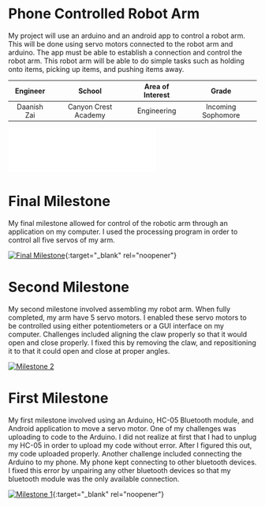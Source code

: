 ﻿# Phone Controlled Robot Arm
My project will use an arduino and an android app to control a robot arm. This will be done using servo motors connected to the robot arm and arduino. The app must be able to establish a connection and control the robot arm. This robot arm will be able to do simple tasks such as holding onto items, picking up items, and pushing items away. 

| **Engineer** | **School** | **Area of Interest** | **Grade** |
|:--:|:--:|:--:|:--:|
| Daanish Zai | Canyon Crest Academy | Engineering | Incoming Sophomore

![Headstone Image](https://github.com/BlueStampEng/BSE_Template_Portfolio/blob/4655d8c4b2f1d0fa5912511d0b39542520b9f88e/branding/BlueStamp-Engineering-Logo-White.png)
  
# Final Milestone
My final milestone allowed for control of the robotic arm through an application on my computer. I used the processing program in order to control all five servos of my arm.

[![Final Milestone](https://res.cloudinary.com/marcomontalbano/image/upload/v1612573869/video_to_markdown/images/youtube--F7M7imOVGug-c05b58ac6eb4c4700831b2b3070cd403.jpg )](https://www.youtube.com/watch?v=F7M7imOVGug&feature=emb_logo "Final Milestone"){:target="_blank" rel="noopener"}

# Second Milestone
My second milestone involved assembling my robot arm. When fully completed, my arm have 5 servo motors. I enabled these servo motors to be controlled using either potentiometers or a GUI interface on my computer. Challenges included aligning the claw properly so that it would open and close properly. I fixed this by removing the claw, and repositioning it to that it could open and close at proper angles.

[![Milestone 2](https://res.cloudinary.com/marcomontalbano/image/upload/v1658165576/video_to_markdown/images/youtube--jp-kyhQX7Nw-c05b58ac6eb4c4700831b2b3070cd403.jpg)](https://youtu.be/jp-kyhQX7Nw "Milestone 2")
# First Milestone
  
My first milestone involved using an Arduino, HC-05 Bluetooth module, and Android application to move a servo motor. One of my challenges was uploading to code to the Arduino. I did not realize at first that I had to unplug my HC-05 in order to upload my code without error. After I figured this out, my code uploaded properly. Another challenge included connecting the Arduino to my phone. My phone kept connecting to other bluetooth devices. I fixed this error by unpairing any other bluetooth devices so that my bluetooth module was the only available connection.

[![Milestone 1](https://res.cloudinary.com/marcomontalbano/image/upload/v1657646065/video_to_markdown/images/youtube--OJJFwEuBUb8-c05b58ac6eb4c4700831b2b3070cd403.jpg)](https://youtu.be/OJJFwEuBUb8 "Milestone 1"){:target="_blank" rel="noopener"}
